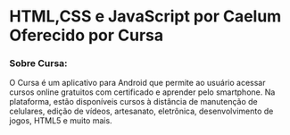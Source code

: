 <h1> HTML,CSS e JavaScript por Caelum<br>Oferecido por Cursa </h1>


### Sobre Cursa:

O Cursa é um aplicativo para Android que permite ao usuário acessar cursos online gratuitos com certificado e aprender pelo smartphone. Na plataforma, estão disponíveis cursos à distância de manutenção de celulares, edição de vídeos, artesanato, eletrônica, desenvolvimento de jogos, HTML5 e muito mais.

